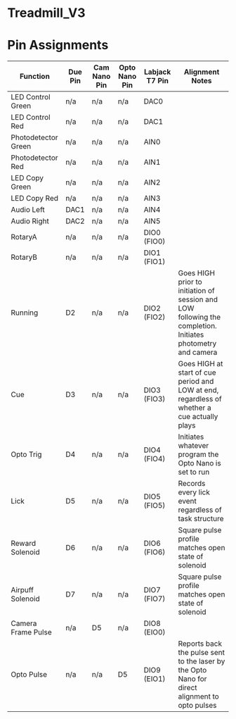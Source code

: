 # Treadmill_V3


# Pin Assignments
Function              | Due Pin  | Cam Nano Pin | Opto Nano Pin | Labjack T7 Pin | Alignment Notes                                | 
|---------------------|----------|--------------|---------------|----------------|--------------------------------------|
| LED Control Green   | n/a      | n/a          | n/a           | DAC0           ||
| LED Control Red     | n/a      | n/a          | n/a           | DAC1           || 
| Photodetector Green | n/a      | n/a          | n/a           | AIN0           ||
| Photodetector Red   | n/a      | n/a          | n/a           | AIN1           || 
| LED Copy Green      | n/a      | n/a          | n/a           | AIN2           ||
| LED Copy Red        | n/a      | n/a          | n/a           | AIN3           ||
| Audio Left          | DAC1     | n/a          | n/a           | AIN4           ||
| Audio Right         | DAC2     | n/a          | n/a           | AIN5           ||
| RotaryA             | n/a      | n/a          | n/a           | DIO0 (FIO0)    ||
| RotaryB             | n/a      | n/a          | n/a           | DIO1 (FIO1)    ||
| Running             | D2       | n/a          | n/a           | DIO2 (FIO2)    | Goes HIGH prior to initiation of session and LOW following the completion. Initiates photometry and camera |
| Cue                 | D3       | n/a          | n/a           | DIO3 (FIO3)    | Goes HIGH at start of cue period and LOW at end, regardless of whether a cue actually plays |
| Opto Trig           | D4       | n/a          | n/a           | DIO4 (FIO4)    | Initiates whatever program the Opto Nano is set to run |
| Lick                | D5       | n/a          | n/a           | DIO5 (FIO5)    | Records every lick event regardless of task structure
| Reward Solenoid     | D6       | n/a          | n/a           | DIO6 (FIO6)    | Square pulse profile matches open state of solenoid
| Airpuff Solenoid    | D7       | n/a          | n/a           | DIO7 (FIO7)    | Square pulse profile matches open state of solenoid
| Camera Frame Pulse  | n/a      | D5           | n/a           | DIO8 (EIO0)    | 
| Opto Pulse          | n/a      | n/a          | D5            | DIO9 (EIO1)    | Reports back the pulse sent to the laser by the Opto Nano for direct alignment to opto pulses |
